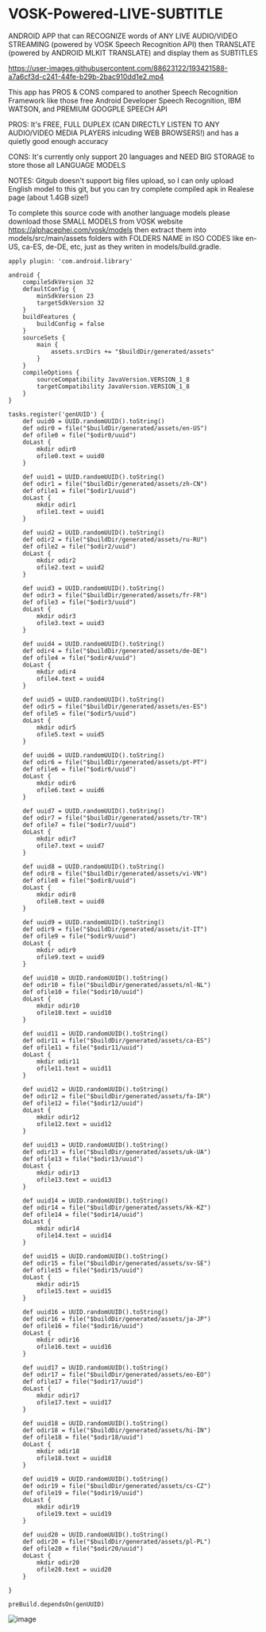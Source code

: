 # VOSK-Powered-LIVE-SUBTITLE
ANDROID APP that can RECOGNIZE words of ANY LIVE AUDIO/VIDEO STREAMING (powered by VOSK Speech Recognition API) then TRANSLATE (powered by ANDROID MLKIT TRANSLATE) and display them as SUBTITLES


https://user-images.githubusercontent.com/88623122/193421588-a7a6cf3d-c241-44fe-b29b-2bac910dd1e2.mp4


This app has PROS & CONS compared to another Speech Recognition Framework like those free Android Developer Speech Recognition, IBM WATSON, and PREMIUM GOOGPLE SPEECH API

PROS:
It's FREE, FULL DUPLEX (CAN DIRECTLY LISTEN TO ANY AUDIO/VIDEO MEDIA PLAYERS inlcuding WEB BROWSERS!) and has a quietly good enough accuracy

CONS:
It's currently only support 20 languages and NEED BIG STORAGE to store those all LANGUAGE MODELS

NOTES:
Gitgub doesn't support big files upload, so I can only upload English model to this git, but you can try complete compiled apk in Realese page (about 1.4GB size!)

To complete this source code with another language models please download those SMALL MODELS from VOSK website https://alphacephei.com/vosk/models then extract them into models/src/main/assets folders with FOLDERS NAME in ISO CODES like en-US, ca-ES, de-DE, etc, just as they writen in models/build.gradle.

```
apply plugin: 'com.android.library'

android {
    compileSdkVersion 32
    defaultConfig {
        minSdkVersion 23
        targetSdkVersion 32
    }
    buildFeatures {
        buildConfig = false
    }
    sourceSets {
        main {
            assets.srcDirs += "$buildDir/generated/assets"
        }
    }
    compileOptions {
        sourceCompatibility JavaVersion.VERSION_1_8
        targetCompatibility JavaVersion.VERSION_1_8
    }
}

tasks.register('genUUID') {
    def uuid0 = UUID.randomUUID().toString()
    def odir0 = file("$buildDir/generated/assets/en-US")
    def ofile0 = file("$odir0/uuid")
    doLast {
        mkdir odir0
        ofile0.text = uuid0
    }

    def uuid1 = UUID.randomUUID().toString()
    def odir1 = file("$buildDir/generated/assets/zh-CN")
    def ofile1 = file("$odir1/uuid")
    doLast {
        mkdir odir1
        ofile1.text = uuid1
    }

    def uuid2 = UUID.randomUUID().toString()
    def odir2 = file("$buildDir/generated/assets/ru-RU")
    def ofile2 = file("$odir2/uuid")
    doLast {
        mkdir odir2
        ofile2.text = uuid2
    }

    def uuid3 = UUID.randomUUID().toString()
    def odir3 = file("$buildDir/generated/assets/fr-FR")
    def ofile3 = file("$odir3/uuid")
    doLast {
        mkdir odir3
        ofile3.text = uuid3
    }

    def uuid4 = UUID.randomUUID().toString()
    def odir4 = file("$buildDir/generated/assets/de-DE")
    def ofile4 = file("$odir4/uuid")
    doLast {
        mkdir odir4
        ofile4.text = uuid4
    }

    def uuid5 = UUID.randomUUID().toString()
    def odir5 = file("$buildDir/generated/assets/es-ES")
    def ofile5 = file("$odir5/uuid")
    doLast {
        mkdir odir5
        ofile5.text = uuid5
    }

    def uuid6 = UUID.randomUUID().toString()
    def odir6 = file("$buildDir/generated/assets/pt-PT")
    def ofile6 = file("$odir6/uuid")
    doLast {
        mkdir odir6
        ofile6.text = uuid6
    }

    def uuid7 = UUID.randomUUID().toString()
    def odir7 = file("$buildDir/generated/assets/tr-TR")
    def ofile7 = file("$odir7/uuid")
    doLast {
        mkdir odir7
        ofile7.text = uuid7
    }

    def uuid8 = UUID.randomUUID().toString()
    def odir8 = file("$buildDir/generated/assets/vi-VN")
    def ofile8 = file("$odir8/uuid")
    doLast {
        mkdir odir8
        ofile8.text = uuid8
    }

    def uuid9 = UUID.randomUUID().toString()
    def odir9 = file("$buildDir/generated/assets/it-IT")
    def ofile9 = file("$odir9/uuid")
    doLast {
        mkdir odir9
        ofile9.text = uuid9
    }

    def uuid10 = UUID.randomUUID().toString()
    def odir10 = file("$buildDir/generated/assets/nl-NL")
    def ofile10 = file("$odir10/uuid")
    doLast {
        mkdir odir10
        ofile10.text = uuid10
    }

    def uuid11 = UUID.randomUUID().toString()
    def odir11 = file("$buildDir/generated/assets/ca-ES")
    def ofile11 = file("$odir11/uuid")
    doLast {
        mkdir odir11
        ofile11.text = uuid11
    }

    def uuid12 = UUID.randomUUID().toString()
    def odir12 = file("$buildDir/generated/assets/fa-IR")
    def ofile12 = file("$odir12/uuid")
    doLast {
        mkdir odir12
        ofile12.text = uuid12
    }

    def uuid13 = UUID.randomUUID().toString()
    def odir13 = file("$buildDir/generated/assets/uk-UA")
    def ofile13 = file("$odir13/uuid")
    doLast {
        mkdir odir13
        ofile13.text = uuid13
    }

    def uuid14 = UUID.randomUUID().toString()
    def odir14 = file("$buildDir/generated/assets/kk-KZ")
    def ofile14 = file("$odir14/uuid")
    doLast {
        mkdir odir14
        ofile14.text = uuid14
    }

    def uuid15 = UUID.randomUUID().toString()
    def odir15 = file("$buildDir/generated/assets/sv-SE")
    def ofile15 = file("$odir15/uuid")
    doLast {
        mkdir odir15
        ofile15.text = uuid15
    }

    def uuid16 = UUID.randomUUID().toString()
    def odir16 = file("$buildDir/generated/assets/ja-JP")
    def ofile16 = file("$odir16/uuid")
    doLast {
        mkdir odir16
        ofile16.text = uuid16
    }

    def uuid17 = UUID.randomUUID().toString()
    def odir17 = file("$buildDir/generated/assets/eo-EO")
    def ofile17 = file("$odir17/uuid")
    doLast {
        mkdir odir17
        ofile17.text = uuid17
    }

    def uuid18 = UUID.randomUUID().toString()
    def odir18 = file("$buildDir/generated/assets/hi-IN")
    def ofile18 = file("$odir18/uuid")
    doLast {
        mkdir odir18
        ofile18.text = uuid18
    }

    def uuid19 = UUID.randomUUID().toString()
    def odir19 = file("$buildDir/generated/assets/cs-CZ")
    def ofile19 = file("$odir19/uuid")
    doLast {
        mkdir odir19
        ofile19.text = uuid19
    }

    def uuid20 = UUID.randomUUID().toString()
    def odir20 = file("$buildDir/generated/assets/pl-PL")
    def ofile20 = file("$odir20/uuid")
    doLast {
        mkdir odir20
        ofile20.text = uuid20
    }

}

preBuild.dependsOn(genUUID)
```

![image](https://user-images.githubusercontent.com/88623122/193415122-a183547c-0c78-4be0-9ce0-18b8d11fa548.png)

